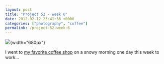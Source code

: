 ```yaml
---
layout: post
title: "Project 52 - week 6"
date: 2012-02-12 23:41:36 +0000
categories: ["photography", "coffee"]
permalink: /project-52-week-6
---
```




![](http://reluctanthacker.rollett.org/sites/default/files/images/dogtooth.preview.jpg){width="680px"}

I went to [my favorite coffee shop](http://www.dogtoothcoffee.com/) on a
snowy morning one day this week to work\...




